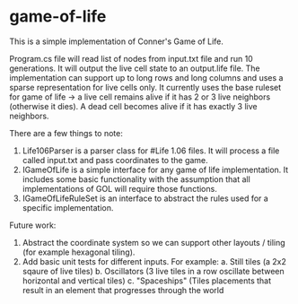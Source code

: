 # game-of-life

This is a simple implementation of Conner's Game of Life. 

Program.cs file will read list of nodes from input.txt file and run 10 generations. It will output the live cell state to an output.life file. 
The implementation can support up to long rows and long columns and uses a sparse representation for live cells only.
It currently uses the base ruleset for game of life -> a live cell remains alive if it has 2 or 3 live neighbors (otherwise it dies). A dead cell becomes alive if it has exactly 3 live neighbors.


There are a few things to note:

1. Life106Parser is a parser class for #Life 1.06 files. It will process a file called input.txt and pass coordinates to the game.
2. IGameOfLife is a simple interface for any game of life implementation. It includes some basic functionality with the assumption that all implementations of GOL will require those functions.
3. IGameOfLifeRuleSet is an interface to abstract the rules used for a specific implementation.


Future work:
1. Abstract the coordinate system so we can support other layouts / tiling (for example hexagonal tiling).
2. Add basic unit tests for different inputs. For example:
	a. Still tiles (a 2x2 sqaure of live tiles)
	b. Oscillators (3 live tiles in a row oscillate between horizontal and vertical tiles)
	c. "Spaceships" (Tiles placements that result in an element that progresses through the world